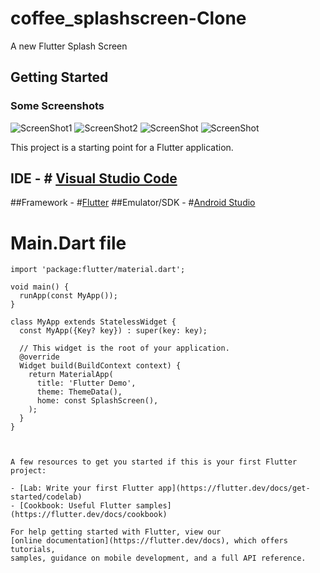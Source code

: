 # coffee_splashscreen-Clone

A new Flutter Splash Screen

## Getting Started

### Some Screenshots

![ScreenShot1](/images/img1.png)
![ScreenShot2](/images/img2.png)
![ScreenShot](/images/img3.png)
![ScreenShot](/images/img4.png)
 

This project is a starting point for a Flutter application.


## IDE   - # [Visual Studio Code](https://code.visualstudio.com/)
##Framework - #[Flutter](https://flutter.dev/?gclid=Cj0KCQiAmeKQBhDvARIsAHJ7mF5ePIRpfzW4OBpfT99vedlwR61IwHvL1Hhl_vSR1SP63tdulJWuDH4aAvt5EALw_wcB&gclsrc=aw.ds)
##Emulator/SDK - #[Android Studio](https://developer.android.com/studio)


# Main.Dart file
```import 'package:coffee_splashscreen/views/splash_screen.dart';
import 'package:flutter/material.dart';

void main() {
  runApp(const MyApp());
}

class MyApp extends StatelessWidget {
  const MyApp({Key? key}) : super(key: key);

  // This widget is the root of your application.
  @override
  Widget build(BuildContext context) {
    return MaterialApp(
      title: 'Flutter Demo',
      theme: ThemeData(),
      home: const SplashScreen(),
    );
  }
}



A few resources to get you started if this is your first Flutter project:

- [Lab: Write your first Flutter app](https://flutter.dev/docs/get-started/codelab)
- [Cookbook: Useful Flutter samples](https://flutter.dev/docs/cookbook)

For help getting started with Flutter, view our
[online documentation](https://flutter.dev/docs), which offers tutorials,
samples, guidance on mobile development, and a full API reference.
